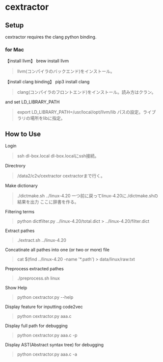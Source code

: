 <!-- -*- coding: utf-8 -*- -->

# cextractor

## Setup
cextractor requires the clang python binding.

### for Mac

【install llvm】
brew install llvm
> llvm(コンパイラのバックエンド)をインストール。

【install clang binding】	
pip3 install clang
> clang(コンパイラのフロントエンド)をインストール。読み方はクラン。

and set LD_LIBRARY_PATH
> export LD_LIBRARY_PATH=/usr/local/opt/llvm/lib
> パスの設定。ライブラリの場所をlibに指定。

## How to Use

Login

> ssh dl-box.local
> dl-box.localにssh接続。

Directrory

> /data2/c2v/cextractor
> cextractorまで行く。

Make dictionary

> ./dictmake.sh ../linux-4.20
> 一つ前に戻ってlinux-4.20に./dictmake.shの結果を出力 ここに辞書を作る。

Filtering terms 

> python dictfilter.py ../linux-4.20/total.dict > ../linux-4.20/filter.dict
> 

Extract pathes

> ./extract.sh ../linux-4.20

Concatinate all pathes into one (or two or more) file

> cat $(find ../linux-4.20 -name '*.path') > data/linux/raw.txt

Preprocess extracted pathes

> ./preprocess.sh linux

Show Help

> python cextractor.py --help

Display feature for inputting code2vec

> python cextractor.py aaa.c 

Display full path for debugging

> python cextractor.py aaa.c -p 

Display AST(Abstract syntax tree) for debugging

> python cextractor.py aaa.c -a
